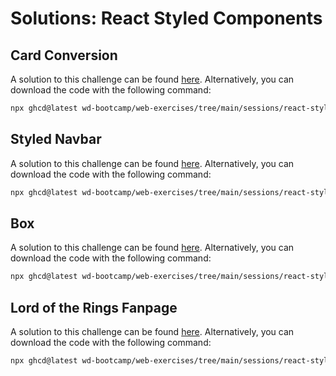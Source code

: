 # Solutions: React Styled Components

## Card Conversion

A solution to this challenge can be found [here](https://github.com/wd-bootcamp/web-exercises/tree/main/sessions/react-styled-components/card-conversion_solution). Alternatively, you can download the code with the following command:

```bash
npx ghcd@latest wd-bootcamp/web-exercises/tree/main/sessions/react-styled-components/card-conversion_solution
```

## Styled Navbar

A solution to this challenge can be found [here](https://github.com/wd-bootcamp/web-exercises/tree/main/sessions/react-styled-components/styled-navbar_solution). Alternatively, you can download the code with the following command:

```bash
npx ghcd@latest wd-bootcamp/web-exercises/tree/main/sessions/react-styled-components/styled-navbar_solution
```

## Box

A solution to this challenge can be found [here](https://github.com/wd-bootcamp/web-exercises/tree/main/sessions/react-styled-components/box_solution). Alternatively, you can download the code with the following command:

```bash
npx ghcd@latest wd-bootcamp/web-exercises/tree/main/sessions/react-styled-components/box_solution
```

## Lord of the Rings Fanpage

A solution to this challenge can be found [here](https://github.com/wd-bootcamp/web-exercises/tree/main/sessions/react-styled-components/lotr-app-styling_solution). Alternatively, you can download the code with the following command:

```bash
npx ghcd@latest wd-bootcamp/web-exercises/tree/main/sessions/react-styled-components/lotr-app-styling_solution
```
